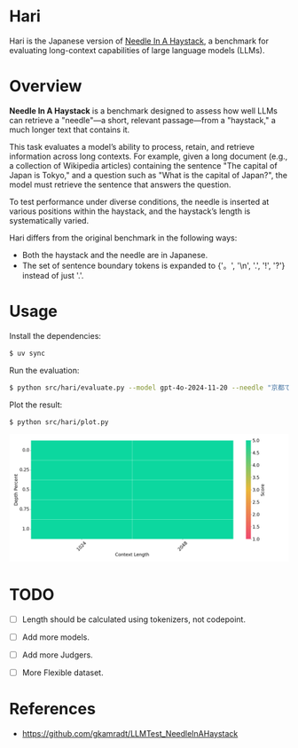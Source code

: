 # Hari

Hari is the Japanese version of [Needle In A Haystack]((https://github.com/gkamradt/LLMTest_NeedleInAHaystack)), a benchmark for evaluating long-context capabilities of large language models (LLMs).

# Overview

**Needle In A Haystack** is a benchmark designed to assess how well LLMs can retrieve a "needle"—a short, relevant passage—from a "haystack," a much longer text that contains it.

This task evaluates a model’s ability to process, retain, and retrieve information across long contexts. For example, given a long document (e.g., a collection of Wikipedia articles) containing the sentence "The capital of Japan is Tokyo," and a question such as "What is the capital of Japan?", the model must retrieve the sentence that answers the question.

To test performance under diverse conditions, the needle is inserted at various positions within the haystack, and the haystack’s length is systematically varied.

Hari differs from the original benchmark in the following ways:
- Both the haystack and the needle are in Japanese.
- The set of sentence boundary tokens is expanded to {'。', '\n', '.', '!', '?'} instead of just '.'.


# Usage

Install the dependencies:
```bash
$ uv sync
```

Run the evaluation:
```bash
$ python src/hari/evaluate.py --model gpt-4o-2024-11-20 --needle "京都でおすすめの観光地は、ロームシアター京都の３階にあるラウンジです。" --question "京都でおすすめの観光地はどこですか？"
```


Plot the result:
```bash
$ python src/hari/plot.py
```

![heatmap](result/gpt-4o-2024-11-20/heatmap.png)


# TODO
- [ ] Length should be calculated using tokenizers, not codepoint.
- [ ] Add more models.
- [ ] Add more Judgers.
- [ ] More Flexible dataset.


# References
- https://github.com/gkamradt/LLMTest_NeedleInAHaystack

